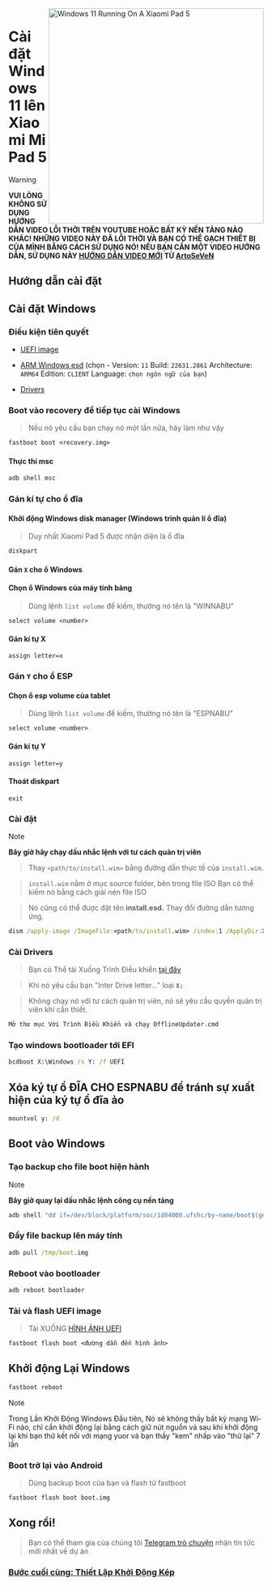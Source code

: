 <img align="right" src="https://raw.githubusercontent.com/erdilS/Port-Windows-11-Xiaomi-Pad-5/main/nabu.png" width="425" alt="Windows 11 Running On A Xiaomi Pad 5">


# Cài đặt Windows 11 lên Xiaomi Mi Pad 5

> [!WARNING]
> **VUI LÒNG KHÔNG SỬ DỤNG HƯỚNG DẪN VIDEO LỖI THỜI TRÊN YOUTUBE HOẶC BẤT KỲ NỀN TẢNG NÀO KHÁC! NHỮNG VIDEO NÀY ĐÃ LỖI THỜI VÀ BẠN CÓ THỂ GẠCH THIẾT BỊ CỦA MÌNH BẰNG CÁCH SỬ DỤNG NÓ! NẾU BẠN CẦN MỘT VIDEO HƯỚNG DẪN, SỬ DỤNG NÀY [HƯỚNG DẪN VIDEO MỚI](https://www.youtube.com/watch?v=rGPbdFq7gKs) TỪ [ArtoSeVeN](https://www.youtube.com/channel/UCYjwfxlYlJ7Nnzv01oszQvA)**

## Hướng dẫn cài đặt

## Cài đặt Windows

### Điều kiện tiên quyết
  
- [UEFI image](https://raw.githubusercontent.com/erdilS/Port-Windows-11-Xiaomi-Pad-5/main/images/xiaomi-nabu_20240115.img)

- [ARM Windows esd](https://worproject.com/esd) (chọn - Version:  ```11``` Build:  ```22631.2861``` Architecture:  ```ARM64``` Edition:  ```CLIENT``` Language:  ```chọn ngôn ngữ của bạn```)
  
- [Drivers](https://github.com/map220v/MiPad5-Drivers/releases/latest)


### Boot vào recovery để tiếp tục cài Windows
> Nếu nó yêu cầu bạn chạy nó một lần nữa, hãy làm như vậy
```cmd
fastboot boot <recovery.img>
```


#### Thực thi msc
```cmd
adb shell msc
```

### Gán kí tự cho ổ đĩa
  

#### Khởi động Windows disk manager (Windows trình quản lí ổ đĩa)

> Duy nhất Xiaomi Pad 5 được nhận diện là ổ đĩa

```cmd
diskpart
```


#### Gán `X` cho ổ Windows

#### Chọn ổ Windows của máy tính bảng
> Dùng lệnh `list volume` để kiếm, thường nó tên là "WINNABU"

```diskpart
select volume <number>
```

#### Gán kí tự X
```diskpart
assign letter=x
```

### Gán `Y` cho ổ ESP

#### Chọn ổ esp volume của tablet
> Dùng lệnh `list volume` để kiếm, thường nó tên là "ESPNABU"

```diskpart
select volume <number>
```

#### Gán kí tự Y

```diskpart
assign letter=y
```

#### Thoát diskpart
```diskpart
exit
```

  
  

### Cài đặt
> [!NOTE]
> **Bây giờ hãy chạy dấu nhắc lệnh với tư cách quản trị viên**

> Thay `<path/to/install.wim>` bằng đường dẫn thực tế của `install.wim`.

> `install.wim` nằm ở mục source folder, bên trong file ISO
> Bạn có thể kiếm nó bằng cách giải nén file ISO

> Nó cũng có thể được đặt tên **install.esd.** Thay đổi đường dẫn tương ứng.
```cmd
dism /apply-image /ImageFile:<path/to/install.wim> /index:1 /ApplyDir:X:\
```

### Cài Drivers

> Bạn có Thể tải Xuống Trình Điều khiển [tại đây](https://github.com/map220v/MiPad5-Drivers/releases/latest)

> Khi nó yêu cầu bạn "Inter Drive letter..." loại **`X:`**


> Không chạy nó với tư cách quản trị viên, nó sẽ yêu cầu quyền quản trị viên khi cần thiết.
```cmd
Mở thư mục Với Trình Điều Khiển và chạy OfflineUpdater.cmd
```
### Tạo windows bootloader tới EFI

```cmd
bcdboot X:\Windows /s Y: /f UEFI
```
## Xóa ký tự ổ ĐĨA CHO ESPNABU để tránh sự xuất hiện của ký tự ổ đĩa ảo
```cmd
mountvol y: /d
```


## Boot vào Windows

### Tạo backup cho file boot hiện hành
> [!NOTE]
> **Bây giờ quay lại dấu nhắc lệnh công cụ nền tảng**

```cmd
adb shell "dd if=/dev/block/platform/soc/1d84000.ufshc/by-name/boot$(getprop ro.boot.slot_suffix) of=/tmp/boot.img"
```

### Đẩy file backup lên máy tính

```cmd
adb pull /tmp/boot.img
```


### Reboot vào bootloader 

```cmd
adb reboot bootloader
```

### Tải và flash UEFI image
> Tải XUỐNG [HÌNH ẢNH UEFI](https://raw.githubusercontent.com/erdilS/Port-Windows-11-Xiaomi-Pad-5/main/images/xiaomi-nabu_20240115.img)
```cmd
fastboot flash boot <đường dẫn đến hình ảnh>
```
## Khởi động Lại Windows
```cmd
fastboot reboot
```
> [!NOTE]
> Trong Lần Khởi Động Windows Đầu tiên, Nó sẽ không thấy bất kỳ mạng Wi-Fi nào, chỉ cần khởi động lại bằng cách giữ nút nguồn và sau khi khởi động lại khi bạn thử kết nối với mạng yuor và bạn thấy "kem" nhấp vào "thử lại" 7 lần

### Boot trở lại vào Android
> Dùng backup boot của bạn và flash từ fastboot

```cmd
fastboot flash boot boot.img
```

## Xong rồi!
> Bạn có thể tham gia của chúng tôi [Telegram trò chuyện](https://t.me/nabuwoa) nhận tin tức mới nhất về dự án
### [Bước cuối cùng: Thiết Lập Khởi Động Kép](dualboot-vi.md)
